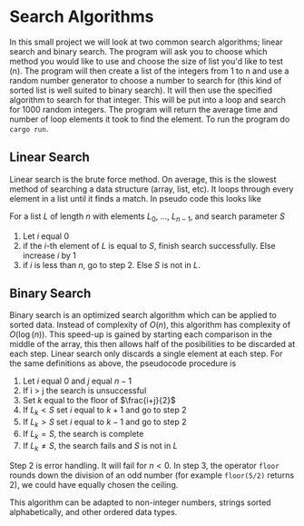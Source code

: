 # Search Algorithms

In this small project we will look at two common search algorithms; linear search and binary search. The program will ask you to choose which method you would like to use and choose the size of list you'd like to test (n). The program will then create a list of the integers from 1 to n and use a random number generator to choose a number to search for (this kind of sorted list is well suited to binary search). It will then use the specified algorithm to search for that integer. This will be put into a loop and search for 1000 random integers. The program will return the average time and number of loop elements it took to find the element. To run the program do `cargo run`.

## Linear Search

Linear search is the brute force method. On average, this is the slowest method of searching a data structure (array, list, etc). It loops through every element in a list until it finds a match. In pseudo code this looks like

For a list $L$ of length $n$ with elements $L_0$, ..., $L_{n-1}$, and search parameter $S$

1) Let $i$ equal 0
2) if the $i$-th element of $L$ is equal to $S$, finish search successfully. Else increase $i$ by 1
4) if $i$ is less than $n$, go to step 2. Else $S$ is not in $L$.

## Binary Search

Binary search is an optimized search algorithm which can be applied to sorted data. Instead of complexity of $O(n)$, this algorithm has complexity of $O(\log(n))$. This speed-up is gained by starting each comparison in the middle of the array, this then allows half of the posibilities to be discarded at each step. Linear search only discards a single element at each step. For the same definitions as above, the pseudocode procedure is

1) Let $i$ equal 0 and $j$ equal $n-1$
2) If i > j the search is unsuccessful
3) Set $k$ equal to the floor of $\frac{i+j}{2}$
4) If $L_k < S$ set $i$ equal to $k+1$ and go to step 2
5) If $L_k > S$ set $i$ equal to $k-1$ and go to step 2
6) If $L_k = S$, the search is complete
7) If $L_k \neq S$, the search fails and $S$ is not in $L$

Step 2 is error handling. It will fail for $n<0$. In step 3, the operator `floor` rounds down the division of an odd number (for example `floor(5/2)` returns 2), we could have equally chosen the ceiling.

This algorithm can be adapted to non-integer numbers, strings sorted alphabetically, and other ordered data types.

